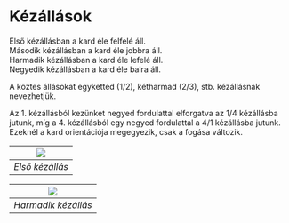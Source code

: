 # Kézállások

Első kézállásban a kard éle felfelé áll.  
Második kézállásban a kard éle jobbra áll.  
Harmadik kézállásban a kard éle lefelé áll.  
Negyedik kézállásban a kard éle balra áll.

A köztes állásokat egyketted (1/2), kétharmad (2/3), stb. kézállásnak nevezhetjük.

Az 1. kézállásból kezünket negyed fordulattal elforgatva az 1/4 kézállásba jutunk, míg a 4. kézállásból egy negyed fordulattal a 4/1 kézállásba jutunk. Ezeknél a kard orientációja megegyezik, csak a fogása változik.

|![](resource:assets/images/kezallas_1.png)|
|:--:|
| *Első kézállás* |


|![](resource:assets/images/kezallas_3.png)|
|:--:|
| *Harmadik kézállás* |

